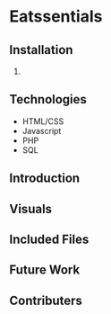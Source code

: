 # Eatssentials

## Installation 
1. 


## Technologies
* HTML/CSS
* Javascript
* PHP
* SQL

## Introduction



## Visuals 

## Included Files

## Future Work 

## Contributers
